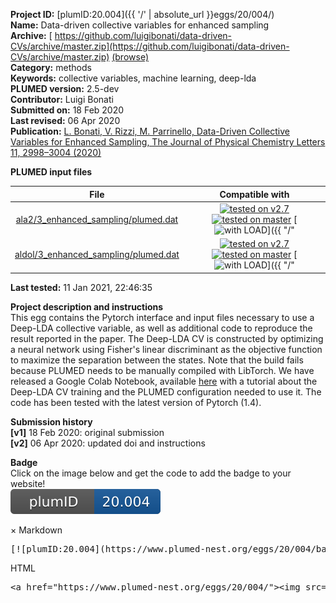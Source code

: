 **Project ID:** [plumID:20.004]({{ '/' | absolute_url }}eggs/20/004/)  
**Name:**  Data-driven collective variables for enhanced sampling  
**Archive:** [ https://github.com/luigibonati/data-driven-CVs/archive/master.zip](https://github.com/luigibonati/data-driven-CVs/archive/master.zip) [(browse)](https://github.com/luigibonati/data-driven-CVs/tree/master)  
**Category:**  methods  
**Keywords:**  collective variables, machine learning, deep-lda  
**PLUMED version:**  2.5-dev  
**Contributor:**  Luigi Bonati  
**Submitted on:** 18 Feb 2020  
**Last revised:** 06 Apr 2020  
**Publication:** [L. Bonati, V. Rizzi, M. Parrinello, Data-Driven Collective Variables for Enhanced Sampling, The Journal of Physical Chemistry Letters 11, 2998–3004 (2020)](http://dx.doi.org/10.1021/acs.jpclett.0c00535)  
  
**PLUMED input files**  
  
| File     | Compatible with |  
|:--------:|:--------:|  
| [ala2/3_enhanced_sampling/plumed.dat](./data/ala2/3_enhanced_sampling/plumed.dat.md) |  [![tested on v2.7](https://img.shields.io/badge/v2.7-failed-red.svg)](data/ala2/3_enhanced_sampling/plumed.dat.plumed.stderr) [![tested on master](https://img.shields.io/badge/master-failed-red.svg)](data/ala2/3_enhanced_sampling/plumed.dat.plumed_master.stderr) [![with LOAD](https://img.shields.io/badge/with-LOAD-yellow.svg)]({{ "/" | absolute_url }}badges) |  
| [aldol/3_enhanced_sampling/plumed.dat](./data/aldol/3_enhanced_sampling/plumed.dat.md) |  [![tested on v2.7](https://img.shields.io/badge/v2.7-failed-red.svg)](data/aldol/3_enhanced_sampling/plumed.dat.plumed.stderr) [![tested on master](https://img.shields.io/badge/master-failed-red.svg)](data/aldol/3_enhanced_sampling/plumed.dat.plumed_master.stderr) [![with LOAD](https://img.shields.io/badge/with-LOAD-yellow.svg)]({{ "/" | absolute_url }}badges) |  
  
**Last tested:**  11 Jan 2021, 22:46:35
  
**Project description and instructions**  
This egg contains the Pytorch interface and input files necessary to use a Deep-LDA collective variable, as well as additional code to reproduce the result reported in the paper. The Deep-LDA CV is constructed by optimizing a neural network using Fisher's linear discriminant as the objective function to maximize the separation between the states.  Note that the build fails because PLUMED needs to be manually compiled with LibTorch. We have released a Google Colab Notebook, available [here](https://colab.research.google.com/drive/1dG0ohT75R-UZAFMf_cbYPNQwBaOsVaAA) with a tutorial about the Deep-LDA CV training and the PLUMED configuration needed to use it. The code has been tested with the latest version of Pytorch (1.4).

  
**Submission history**  
**[v1]** 18 Feb 2020: original submission  
**[v2]** 06 Apr 2020: updated doi and instructions  
  
**Badge**  
Click on the image below and get the code to add the badge to your website!  
<img src="./badge.svg" alt="plumeDnest:20.004" id="myBtn" class="badge">
<div id="myModal" class="modal">
  <div class="modal-content">
    <span class="close">&times;</span>
    Markdown<pre>[![plumID:20.004](https://www.plumed-nest.org/eggs/20/004/badge.svg)](https://www.plumed-nest.org/eggs/20/004/)</pre>
    HTML<pre>&lt;a href="https://www.plumed-nest.org/eggs/20/004/"&gt;&lt;img src="https://www.plumed-nest.org/eggs/20/004/badge.svg" alt="plumID:20.004"&gt;&lt;/a&gt;</pre>
  </div>
</div>
